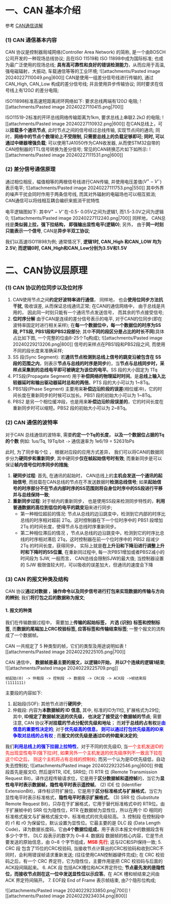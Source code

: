 # 一、CAN 基本介绍
参考 [CAN通信讲解](https://blog.csdn.net/XiaoXiaoPengBo/article/details/116206252)
### (1) CAN 通信基本内容  
CAN 协议是控制器局域网络(Controller Area Network) 的简称,  是一个由BOSCH公司开发的一种现场总线协议; 且在ISO 11519和 ISO 11898中成为国际标准; 也成为最广泛使用的现场总线; 
**具有高可靠性和良好的错误检测能力**，从而应用于高温,  强电磁辐射，大振动, 车载通信等等的工业环境; 
![[attachments/Pasted image 20240227110049.png|600]]
CAN是使用一组差分信号线进行传输的, 通过CAN_High, CAN_Low 构成的差分信号线; 并且使用异步传输协议; 同时要求在信号线上有120$\Omega$ 的差分电阻; 

ISO11898标准高速短距离闭环网络如下: 要求总线两端有120$\Omega$ 电阻; 
![[attachments/Pasted image 20240227110415.png|700]]

ISO11519-2标准的开环总线网络传输距离为1km, 要求总线上串联2.2k$\Omega$ 的电阻; 
![[attachments/Pasted image 20240227110932.png|600]]
在CAN总线上，可以**挂载多个通讯节点**, 此时节点之间的信号经过总线传输,  实现节点间的通讯;  同时，**网络中的节点个数理论上不受限制, 只需要总线上的负载足够即可; 同时, 可以通过中继器增强负载**; 
可以使用TJA1050作为CAN收发器, 从而使STM32自带的CAN控制器的TTL信号转换为差分信号; 常见的CAN转换芯片如下如所示:
![[attachments/Pasted image 20240227111531.png|600]]
### (2) 差分信号通信原理 
通过相位相反，幅值相等的两根信号线进行CAN传输, 并使用电压差值($V^+ - V^-$)表示电平;
![[attachments/Pasted image 20240227111753.png|550]]
其中外界的噪声干扰会同时作用于两条信号线, 而其对外辐射的电磁场也可以相互抵消; 
CAN通信可以将线相互耦合编织来抵消干扰特性

电平逻辑图如下: 其中$V^{+} - V^{-}$在-0.5- 0.05V之间为逻辑1, 而1.5-3.0V之间为逻辑0;
![[attachments/Pasted image 20240227112240.png|700]]
同样地， CAN总线是**类似弱上拉，强下拉结构， 即强输出显性电平(逻辑0)**; 
另外， 由于**同一时刻只能表示一个信号**, CAN是**异步半双工协议**; 

我们以高速ISO11898为例;  通常情况下, **逻辑1时, CAN_High 和CAN_LOW 均为2.5V; 而逻辑0时, CAN_High和CAN_Low分别为3.5V和1.5V**

# 二、CAN协议层原理
### (1) CAN 协议的位同步以及位时序
1. CAN使用节点之间**约定好波特率进行通信**， 同样地， 也会**使用位同步方法抗干扰**, 吸收误差, 从而保证总线通讯正常; 在CAN的通信网络中， 由于总线是共用的， 因此同一时刻只能有一个通讯节点发送信号， 而其余的节点接受信号; 
2.  **位时序分解**
由于CAN是连续的差分信号表示的电平,  对于CAN的位同步(即在波特率固定时进行相关采样); 在**每一个数据位中，每一个数据位的时序为SS段,  PTS段, PBS1段和PBS2段部分**; 其中**不同的段区分是占比的时长不同**(具体占比如下图, 一个完整的位由8-25个Tq构成); 
![[attachments/Pasted image 20240229213206.png|800]]
信号的采样点在PBS1段和PBS2段之间, 而使用不同的段长度来准确采样;
1. SS 段(Sync Segment): 若**通讯节点检测到总线上信号的跳变沿被包含在 SS 段的范围之内**，则表示**节点与总线的时序是同步**的，当**节点与总线同步时，采样点采集到的总线电平即可被确定为该位的电平**。SS 段的大小固定为 1Tq
2. PTS段(Propagate Segment) 用于**补偿网络的物理延时时间**。是**总线上输入比较器延时和输出驱动器延时总和的两倍**。PTS 段的大小可以为 1~8Tq。
3. PBS1段(Phase Segment) 主要用来**补偿边沿阶段的误差**(相位缓冲)，它的时间长度在重新同步的时候可以加长。PBS1 段的初始大小可以为 1~8Tq。
4. PBS2 是另一个相位缓冲段，也是用来**补偿边沿阶段误差的**，它的时间长度在重新同步时可以缩短。PBS2 段的初始大小可以为 2~8Tq。

### (2) CAN 通信的波特率
对于CAN 总线通信的波特率, 需要**约定一个Tq的长度， 以及一个数据位占据的Tq的个数**
例如: 1us/Tq,  19Tq/bit `->` 通信速率为 1e6/19 = 52631bPs

此时, 为了同步每个位 ， 根据对应段的应用方式差异， 我们可以将CAN的数据同步分为**硬同步和重新同步**, 其中硬同步**仅在帧起始信号时有效**; 而重新同步是可以保证**帧内信号位时序同步的措施**; 

1. **硬同步过程**: 首先, 在通讯的起始时， CAN总线上的**主机会发送一个通讯的起始信号**,  而挂载在CAN总线的节点在不发送数据时**检测总线信号**;  如果**起始信号的时序部分不在节点内部时序的SS范围则将自身位时序中的SS段进行平移并与总线保持一致**; 
2. **重新同步过程**:  对于帧内的重新同步， 也是使用SS段来检测同步特性的，**利用普通数据的高位到低位的电平的跳变沿**来进行同步; 
	- 第一种相位超前的情况:  节点从总线的边沿跳变中，检测到它内部的时序比总线的时序相对超前 2Tq，这时控制器在下一个位时序中的 PBS1 段增加 2Tq 的时间长度，使得节点与总线时序重新同步。
	- 第二种相位滞后的情况 ，节点从总线的边沿跳变中，检测到它的时序比总线的时序相对滞后 2Tq，这时控制器在前一个位时序中的 PBS2 段减少 2Tq 的时间长度，获得同步。
实际上就是**在上升沿和下降沿进行调整上升时和下降时的SS位置**,  在重新同过程中, 每一次PBS1增加或者PBS2减小的时间段为 SJW, 一般而言， CAN总线会限制SJW的最大值; 当控制器设置的 SJW 极限值较大时，可以吸收的误差加大，但通讯的速度会下降

### (3) CAN 的报文种类及结构
CAN 协议**通过对数据 ，操作命令以及同步信号进行打包来实现数据的传输与方向的辨别**; 我们**将打包之后的数据称为报文**; 

#### 1. 报文的种类
我们在传输数据过程中， 需要加上**传输的起始标签， 片选 (识别) 标签和控制标签**,  而**数据的尾端加上CRC校验标签, 应答标签和传输结束标签**; 一整个报文的流构成了一个数据帧。 

CAN 一共规定了 5 种类型的帧，它们的类型及用途说明如表
![[attachments/Pasted image 20240229225105.png|700]]

CAN 通信中， **数据帧是最主要的报文，以逻辑0开始， 并以7个连续的逻辑1结束**; 
![[attachments/Pasted image 20240229225709.png]]
```terminal
帧起始(0) -> 仲裁段 -> 控制段 -> 数据段 -> CRC段 -> ACK段 ->帧结束段(1111111)
```
主要段的内容如下: 
1. 起始段(SOF): 其他节点进行**硬同步**; 
2. 仲裁段: 内容为**本数据帧的 ID 信息**,  其中, 标准的ID为11位,  扩展格式为29位; 其中,  **ID规定了数据帧发送的优先级， 也决定了接受这个数据帧的节点**; 需要注意, CAN 协议**不对挂载的节点分配优先级和地址**； 而**对于总线的占有权**是<b><mark style="background: transparent; color: blue">由信息的重要性决定的</mark></b>; 对于<b><mark style="background: transparent; color: blue">优先级高的信息， 则可以通过打包优先级高的ID来争取对总线的占有权</mark></b> ; 而**报文的优先级是通过ID的仲裁来决定的**; 

我们<b><mark style="background: transparent; color: blue">利用总线上的强下拉弱上拉特性</mark></b>，对于不同的优先级ID, 当<mark style="background: transparent; color: red">一个主机发送ID的先出现显性电平(强下拉)时, 如果另外一个主机发送的优先级序列不一致且下拉在这个ID之后， 则这个主机将占有总线的控制权</mark>; 而另一个认为是ID优先级低，自动失去控制权;
![[attachments/Pasted image 20240229232546.png|600]]
仲裁段首先是报文ID, 然后是RTR, IDE, SRR位; 
(1) RTR 位 (Remote Transmission Request Bit)，译作远程传输请求位，它是用于**区分数据帧和遥控帧**的，当它为**显性电平时表示数据帧，隐性电平时表示遥控帧**。
(2) IDE 位 (Identifier ExtensionBit)，译作标识符扩展位，它是用于**区分标准格式与扩展格式**，当它为显性电平时表示标准格式，**隐性电平时表示扩展格式**。
(3) SRR 位 (Substitute Remote Request Bit)，只存在于扩展格式，它用于替代标准格式中的 RTR位。由于扩展帧中的 SRR 位为隐性位，RTR 在数据帧为显性位，所以在两个 ID 相同的标准格式报文与扩展格式报文中，标准格式的优先级较高。
3. 控制段
在控制段中的 r1 和 r0 为保留位，默认设置为显性位。它最主要的是 DLC 段 (Data Length Code)，译为数据长度码，它由**4个数据位组成**，用于表示本报文中的数据段含有多少个字节， DLC 段表示的数字为 0~8
4. 数据段
数据帧的核心内容，它是节点要发送的原始信息，由 0~8 个字节组成，<b><mark style="background: transparent; color: red">MSB 先行</mark></b>; 这与I2C和SPI保持一致;
5. CRC 段
包含了15位的CRC校验码, 当接收节点计算出的CRC校验码和收到CRC不同时，会利用错误帧请求重新发送; (往往使用CAN控制器硬件完成); 在 CRC 校验码之后，有一个 CRC 界定符，它为隐性位，主要作用是把 CRC 校验码与后面的 ACK段间隔起来。
6. ACK 段
包括ACK槽位和ACK界定符位; **节点最先发的是隐性位，而接收节点则在这一位中发送显性位以示应答**。在 ACK 槽和帧结束之间由 ACK 界定符间隔开。
7. EOF段
End of Frame 表示帧结束,  由7个隐形位构成;

![[attachments/Pasted image 20240229233850.png|700]]
![[attachments/Pasted image 20240229234034.png|800]]
